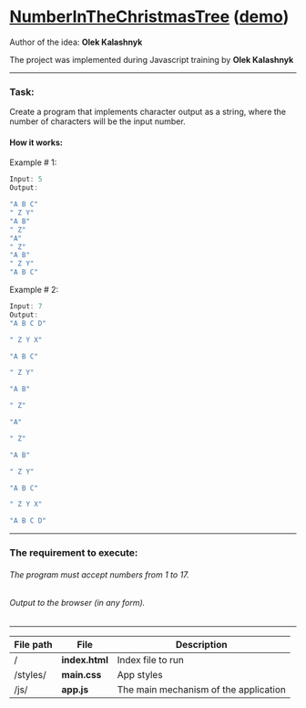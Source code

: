 [NumberInTheChristmasTree](https://github.com/oleksiykalashnyk/taskForJS-NumberInTheChristmasTree)  ([demo](https://oleksiykalashnyk.github.io/taskForJS-NumberInTheChristmasTree/))
========================

Author of the idea: 
**Olek Kalashnyk**


The project was implemented during Javascript training by 
**Olek Kalashnyk**

-------------------------------
### Task:
Create a program that implements character output as a string, where the number of characters will be the input number.

#### How it works:
Example # 1:
```javascript
Input: 5
Output: 

"A B C"
" Z Y"
"A B"
" Z"
"A"
" Z"
"A B"
" Z Y"
"A B C"
```
Example # 2:
```javascript
Input: 7
Output: 
"A B C D"

" Z Y X"

"A B C"

" Z Y"

"A B"

" Z"

"A"

" Z"

"A B"

" Z Y"

"A B C"

" Z Y X"

"A B C D"
```

------------------------------

### The requirement to execute:
###### The program must accept numbers from 1 to 17.
###### Output to the browser (in any form).

-------------------------------

File path | File  | Description
----------|-------|-----------------
/              |**index.html** |         Index file to run
/styles/       |**main.css** |          App styles
/js/           |**app.js**|         The main mechanism of the application

